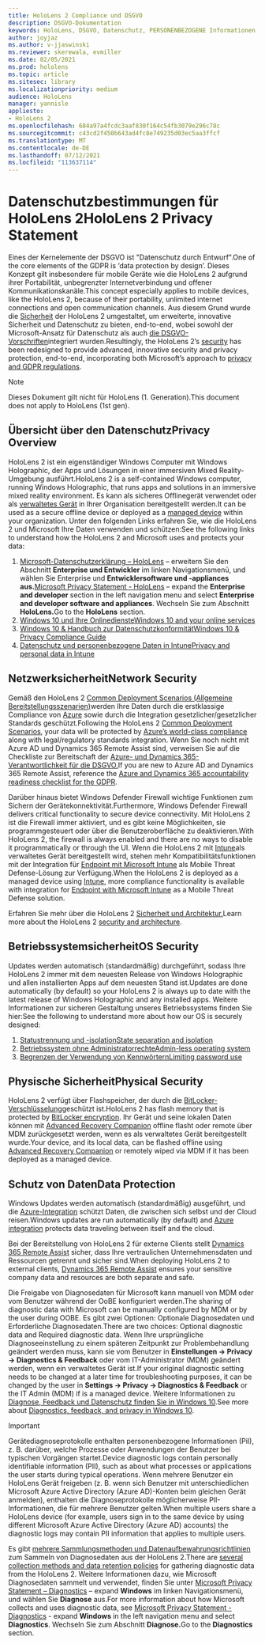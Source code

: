 ```yaml
---
title: HoloLens 2 Compliance und DSGVO
description: DSGVO-Dokumentation
keywords: HoloLens, DSGVO, Datenschutz, PERSONENBEZOGENE Informationen
author: joyjaz
ms.author: v-jjaswinski
ms.reviewer: skerewala, evmiller
ms.date: 02/05/2021
ms.prod: hololens
ms.topic: article
ms.sitesec: library
ms.localizationpriority: medium
audience: HoloLens
manager: yannisle
appliesto:
- HoloLens 2
ms.openlocfilehash: 684a97a4fcdc3aaf830f164c54fb3079e296c78c
ms.sourcegitcommit: c43cd2f450b643ad4fc8e749235d03ec5aa3ffcf
ms.translationtype: MT
ms.contentlocale: de-DE
ms.lasthandoff: 07/12/2021
ms.locfileid: "113637114"
---
```

# <a name="hololens-2-privacy-statement"></a><span data-ttu-id="afc4d-104">Datenschutzbestimmungen für HoloLens 2</span><span class="sxs-lookup"><span data-stu-id="afc4d-104">HoloLens 2 Privacy Statement</span></span>

<span data-ttu-id="afc4d-105">Eines der Kernelemente der DSGVO ist "Datenschutz durch Entwurf".</span><span class="sxs-lookup"><span data-stu-id="afc4d-105">One of the core elements of the GDPR is ‘data protection by design’.</span></span> <span data-ttu-id="afc4d-106">Dieses Konzept gilt insbesondere für mobile Geräte wie die HoloLens 2 aufgrund ihrer Portabilität, unbegrenzter Internetverbindung und offener Kommunikationskanäle.</span><span class="sxs-lookup"><span data-stu-id="afc4d-106">This concept especially applies to mobile devices, like the HoloLens 2, because of their portability, unlimited internet connections and open communication channels.</span></span> <span data-ttu-id="afc4d-107">Aus diesem Grund wurde die [Sicherheit](/hololens/security-architecture) der HoloLens 2 umgestaltet, um erweiterte, innovative Sicherheit und Datenschutz zu bieten, end-to-end, wobei sowohl der Microsoft-Ansatz für Datenschutz als auch [die DSGVO-Vorschriften](https://privacy.microsoft.com/)integriert wurden.</span><span class="sxs-lookup"><span data-stu-id="afc4d-107">Resultingly, the HoloLens 2’s [security](/hololens/security-architecture) has been redesigned to provide advanced, innovative security and privacy protection, end-to-end, incorporating both Microsoft’s approach to [privacy and GDPR regulations](https://privacy.microsoft.com/).</span></span>

 >[!NOTE]
> <span data-ttu-id="afc4d-108">Dieses Dokument gilt nicht für HoloLens (1. Generation).</span><span class="sxs-lookup"><span data-stu-id="afc4d-108">This document does not apply to HoloLens (1st gen).</span></span>

## <a name="privacy-overview"></a><span data-ttu-id="afc4d-109">Übersicht über den Datenschutz</span><span class="sxs-lookup"><span data-stu-id="afc4d-109">Privacy Overview</span></span>

<span data-ttu-id="afc4d-110">HoloLens 2 ist ein eigenständiger Windows Computer mit Windows Holographic, der Apps und Lösungen in einer immersiven Mixed Reality-Umgebung ausführt.</span><span class="sxs-lookup"><span data-stu-id="afc4d-110">HoloLens 2 is a self-contained Windows computer, running Windows Holographic, that runs apps and solutions in an immersive mixed reality environment.</span></span> <span data-ttu-id="afc4d-111">Es kann als sicheres Offlinegerät verwendet oder als [verwaltetes Gerät](/mem/intune/fundamentals/windows-holographic-for-business) in Ihrer Organisation bereitgestellt werden.</span><span class="sxs-lookup"><span data-stu-id="afc4d-111">It can be used as a secure offline device or deployed as a [managed device](/mem/intune/fundamentals/windows-holographic-for-business) within your organization.</span></span> <span data-ttu-id="afc4d-112">Unter den folgenden Links erfahren Sie, wie die HoloLens 2 und Microsoft Ihre Daten verwenden und schützen:</span><span class="sxs-lookup"><span data-stu-id="afc4d-112">See the following links to understand how the HoloLens 2 and Microsoft uses and protects your data:</span></span>

1. <span data-ttu-id="afc4d-113">[Microsoft-Datenschutzerklärung – HoloLens](https://privacy.microsoft.com/privacystatement) – erweitern Sie den Abschnitt **Enterprise und Entwickler** im linken Navigationsmenü, und wählen Sie Enterprise und **Entwicklersoftware und -appliances aus.**</span><span class="sxs-lookup"><span data-stu-id="afc4d-113">[Microsoft Privacy Statement - HoloLens](https://privacy.microsoft.com/privacystatement) – expand the **Enterprise and developer** section in the left navigation menu and select **Enterprise and developer software and appliances**.</span></span> <span data-ttu-id="afc4d-114">Wechseln Sie zum Abschnitt **HoloLens.**</span><span class="sxs-lookup"><span data-stu-id="afc4d-114">Go to the **HoloLens** section.</span></span>
2. [<span data-ttu-id="afc4d-115">Windows 10 und Ihre Onlinedienste</span><span class="sxs-lookup"><span data-stu-id="afc4d-115">Windows 10 and your online services</span></span>](https://privacy.microsoft.com/windows10privacy)
3. [<span data-ttu-id="afc4d-116">Windows 10 & Handbuch zur Datenschutzkonformität</span><span class="sxs-lookup"><span data-stu-id="afc4d-116">Windows 10 & Privacy Compliance Guide</span></span>](/windows/privacy/windows-10-and-privacy-compliance)
4. [<span data-ttu-id="afc4d-117">Datenschutz und personenbezogene Daten in Intune</span><span class="sxs-lookup"><span data-stu-id="afc4d-117">Privacy and personal data in Intune</span></span>](/mem/intune/protect/privacy-personal-data)

## <a name="network-security"></a><span data-ttu-id="afc4d-118">Netzwerksicherheit</span><span class="sxs-lookup"><span data-stu-id="afc4d-118">Network Security</span></span>
<span data-ttu-id="afc4d-119">Gemäß den HoloLens 2 [Common Deployment Scenarios (Allgemeine Bereitstellungsszenarien)](/hololens/common-scenarios)werden Ihre Daten durch die erstklassige Compliance von [Azure](/azure/compliance/) sowie durch die Integration gesetzlicher/gesetzlicher Standards geschützt.</span><span class="sxs-lookup"><span data-stu-id="afc4d-119">Following the HoloLens 2 [Common Deployment Scenarios](/hololens/common-scenarios), your data will be protected by [Azure’s world-class compliance](/azure/compliance/) along with legal/regulatory standards integration.</span></span> <span data-ttu-id="afc4d-120">Wenn Sie noch nicht mit Azure AD und Dynamics 365 Remote Assist sind, verweisen Sie auf die Checkliste zur Bereitschaft der [Azure- und Dynamics 365-Verantwortlichkeit für die DSGVO.](/compliance/regulatory/gdpr-arc-azure-dynamics)</span><span class="sxs-lookup"><span data-stu-id="afc4d-120">If you are new to Azure AD and Dynamics 365 Remote Assist, reference the [Azure and Dynamics 365 accountability readiness checklist for the GDPR](/compliance/regulatory/gdpr-arc-azure-dynamics).</span></span>

<span data-ttu-id="afc4d-121">Darüber hinaus bietet Windows Defender Firewall wichtige Funktionen zum Sichern der Gerätekonnektivität.</span><span class="sxs-lookup"><span data-stu-id="afc4d-121">Furthermore, Windows Defender Firewall delivers critical functionality to secure device connectivity.</span></span> <span data-ttu-id="afc4d-122">Mit HoloLens 2 ist die Firewall immer aktiviert, und es gibt keine Möglichkeiten, sie programmgesteuert oder über die Benutzeroberfläche zu deaktivieren.</span><span class="sxs-lookup"><span data-stu-id="afc4d-122">With HoloLens 2, the firewall is always enabled and there are no ways to disable it programmatically or through the UI.</span></span> <span data-ttu-id="afc4d-123">Wenn die HoloLens 2 mit [Intune](/mem/intune/protect/device-compliance-get-started)als verwaltetes Gerät bereitgestellt wird, stehen mehr Kompatibilitätsfunktionen mit der Integration für [Endpoint mit Microsoft Intune](/mem/intune/protect/advanced-threat-protection) als Mobile Threat Defense-Lösung zur Verfügung.</span><span class="sxs-lookup"><span data-stu-id="afc4d-123">When the HoloLens 2 is deployed as a managed device using [Intune](/mem/intune/protect/device-compliance-get-started), more compliance functionality is available with integration for [Endpoint with Microsoft Intune](/mem/intune/protect/advanced-threat-protection) as a Mobile Threat Defense solution.</span></span>

<span data-ttu-id="afc4d-124">Erfahren Sie mehr über die HoloLens 2 [Sicherheit und Architektur.](/hololens/security-architecture)</span><span class="sxs-lookup"><span data-stu-id="afc4d-124">Learn more about the HoloLens 2 [security and architecture](/hololens/security-architecture).</span></span>

## <a name="os-security"></a><span data-ttu-id="afc4d-125">Betriebssystemsicherheit</span><span class="sxs-lookup"><span data-stu-id="afc4d-125">OS Security</span></span>
<span data-ttu-id="afc4d-126">Updates werden automatisch (standardmäßig) durchgeführt, sodass Ihre HoloLens 2 immer mit dem neuesten Release von Windows Holographic und allen installierten Apps auf dem neuesten Stand ist.</span><span class="sxs-lookup"><span data-stu-id="afc4d-126">Updates are done automatically (by default) so your HoloLens 2 is always up to date with the latest release of Windows Holographic and any installed apps.</span></span> <span data-ttu-id="afc4d-127">Weitere Informationen zur sicheren Gestaltung unseres Betriebssystems finden Sie hier:</span><span class="sxs-lookup"><span data-stu-id="afc4d-127">See the following to understand more about how our OS is securely designed:</span></span>

1. [<span data-ttu-id="afc4d-128">Statustrennung und -isolation</span><span class="sxs-lookup"><span data-stu-id="afc4d-128">State separation and isolation</span></span>](/hololens/security-state-separation-isolation)
1. [<span data-ttu-id="afc4d-129">Betriebssystem ohne Administratorrechte</span><span class="sxs-lookup"><span data-stu-id="afc4d-129">Admin-less operating system</span></span>](/hololens/security-adminless-os)
1. [<span data-ttu-id="afc4d-130">Begrenzen der Verwendung von Kennwörtern</span><span class="sxs-lookup"><span data-stu-id="afc4d-130">Limiting password use</span></span>](/hololens/security-limiting-password-use)

## <a name="physical-security"></a><span data-ttu-id="afc4d-131">Physische Sicherheit</span><span class="sxs-lookup"><span data-stu-id="afc4d-131">Physical Security</span></span>
<span data-ttu-id="afc4d-132">HoloLens 2 verfügt über Flashspeicher, der durch die [BitLocker-Verschlüsselung](/hololens/security-encryption-data-protection)geschützt ist.</span><span class="sxs-lookup"><span data-stu-id="afc4d-132">HoloLens 2 has flash memory that is protected by [BitLocker encryption](/hololens/security-encryption-data-protection).</span></span> <span data-ttu-id="afc4d-133">Ihr Gerät und seine lokalen Daten können mit [Advanced Recovery Companion](https://www.microsoft.com/p/advanced-recovery-companion/9p74z35sfrs8#activetab=pivot:overviewtab) offline flasht oder remote über MDM zurückgesetzt werden, wenn es als verwaltetes Gerät bereitgestellt wurde.</span><span class="sxs-lookup"><span data-stu-id="afc4d-133">Your device, and its local data, can be flashed offline using [Advanced Recovery Companion](https://www.microsoft.com/p/advanced-recovery-companion/9p74z35sfrs8#activetab=pivot:overviewtab) or remotely wiped via MDM if it has been deployed as a managed device.</span></span>

## <a name="data-protection"></a><span data-ttu-id="afc4d-134">Schutz von Daten</span><span class="sxs-lookup"><span data-stu-id="afc4d-134">Data Protection</span></span>
<span data-ttu-id="afc4d-135">Windows Updates werden automatisch (standardmäßig) ausgeführt, und die [Azure-Integration](/hololens/security-encryption-data-protection#Azure-integration) schützt Daten, die zwischen sich selbst und der Cloud reisen.</span><span class="sxs-lookup"><span data-stu-id="afc4d-135">Windows updates are run automatically (by default) and [Azure integration](/hololens/security-encryption-data-protection#Azure-integration) protects data traveling between itself and the cloud.</span></span>

<span data-ttu-id="afc4d-136">Bei der Bereitstellung von HoloLens 2 für externe Clients stellt [Dynamics 365 Remote Assist](/hololens/hololens2-deployment-guide) sicher, dass Ihre vertraulichen Unternehmensdaten und Ressourcen getrennt und sicher sind.</span><span class="sxs-lookup"><span data-stu-id="afc4d-136">When deploying HoloLens 2 to external clients, [Dynamics 365 Remote Assist](/hololens/hololens2-deployment-guide) ensures your sensitive company data and resources are both separate and safe.</span></span>

<span data-ttu-id="afc4d-137">Die Freigabe von Diagnosedaten für Microsoft kann manuell von MDM oder vom Benutzer während der OoBE konfiguriert werden.</span><span class="sxs-lookup"><span data-stu-id="afc4d-137">The sharing of diagnostic data with Microsoft can be manually configured by MDM or by the user during OOBE.</span></span> <span data-ttu-id="afc4d-138">Es gibt zwei Optionen: Optionale Diagnosedaten und Erforderliche Diagnosedaten.</span><span class="sxs-lookup"><span data-stu-id="afc4d-138">There are two choices: Optional diagnostic data and Required diagnostic data.</span></span> <span data-ttu-id="afc4d-139">Wenn Ihre ursprüngliche Diagnoseeinstellung zu einem späteren Zeitpunkt zur Problembehandlung geändert werden muss, kann sie vom Benutzer in **Einstellungen -> Privacy -> Diagnostics & Feedback** oder vom IT-Administrator (MDM) geändert werden, wenn ein verwaltetes Gerät ist.</span><span class="sxs-lookup"><span data-stu-id="afc4d-139">If your original diagnostic setting needs to be changed at a later time for troubleshooting purposes, it can be changed by the user in **Settings -> Privacy -> Diagnostics & Feedback** or the IT Admin (MDM) if is a managed device.</span></span> <span data-ttu-id="afc4d-140">Weitere Informationen zu [Diagnose, Feedback und Datenschutz finden Sie in Windows 10](https://support.microsoft.com/windows/diagnostics-feedback-and-privacy-in-windows-10-28808a2b-a31b-dd73-dcd3-4559a5199319).</span><span class="sxs-lookup"><span data-stu-id="afc4d-140">See more about [Diagnostics, feedback, and privacy in Windows 10](https://support.microsoft.com/windows/diagnostics-feedback-and-privacy-in-windows-10-28808a2b-a31b-dd73-dcd3-4559a5199319).</span></span>

> [!Important]
> <span data-ttu-id="afc4d-141">Gerätediagnoseprotokolle enthalten personenbezogene Informationen (PiI), z. B. darüber, welche Prozesse oder Anwendungen der Benutzer bei typischen Vorgängen startet.</span><span class="sxs-lookup"><span data-stu-id="afc4d-141">Device diagnostic logs contain personally identifiable information (PII), such as about what processes or applications the user starts during typical operations.</span></span> <span data-ttu-id="afc4d-142">Wenn mehrere Benutzer ein HoloLens Gerät freigeben (z. B. wenn sich Benutzer mit unterschiedlichen Microsoft Azure Active Directory (Azure AD)-Konten beim gleichen Gerät anmelden), enthalten die Diagnoseprotokolle möglicherweise PII-Informationen, die für mehrere Benutzer gelten.</span><span class="sxs-lookup"><span data-stu-id="afc4d-142">When multiple users share a HoloLens device (for example, users sign in to the same device by using different Microsoft Azure Active Directory (Azure AD) accounts) the diagnostic logs may contain PII information that applies to multiple users.</span></span>

<span data-ttu-id="afc4d-143">Es gibt [mehrere Sammlungsmethoden und Datenaufbewahrungsrichtlinien](/hololens/hololens-diagnostic-logs) zum Sammeln von Diagnosedaten aus der HoloLens 2.</span><span class="sxs-lookup"><span data-stu-id="afc4d-143">There are [several collection methods and data retention policies](/hololens/hololens-diagnostic-logs) for gathering diagnostic data from the HoloLens 2.</span></span>  <span data-ttu-id="afc4d-144">Weitere Informationen dazu, wie Microsoft Diagnosedaten sammelt und verwendet, finden Sie unter [Microsoft Privacy Statement – Diagnostics](https://privacy.microsoft.com/privacystatement) – expand **Windows** im linken Navigationsmenü, und wählen Sie **Diagnose** aus.</span><span class="sxs-lookup"><span data-stu-id="afc4d-144">For more information about how Microsoft collects and uses diagnostic data, see [Microsoft Privacy Statement - Diagnostics](https://privacy.microsoft.com/privacystatement) - expand **Windows** in the left navigation menu and select **Diagnostics**.</span></span> <span data-ttu-id="afc4d-145">Wechseln Sie zum Abschnitt **Diagnose.**</span><span class="sxs-lookup"><span data-stu-id="afc4d-145">Go to the **Diagnostics** section.</span></span>
